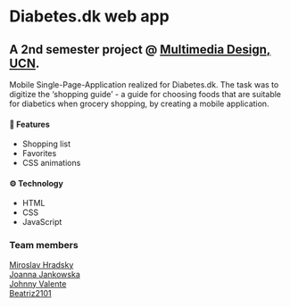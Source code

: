 # Diabetes.dk web app
## A 2nd semester project @ [Multimedia Design, UCN](https://www.ucn.dk/english/programmes-and-courses/multimedia-design).
Mobile Single-Page-Application realized for Diabetes.dk.
The task was to digitize the ‘shopping guide’ - a guide for choosing foods that are suitable for diabetics when grocery shopping, by creating a mobile application.

#### 🚀 Features
- Shopping list
- Favorites
- CSS animations


#### ⚙️ Technology
- HTML
- CSS
- JavaScript


### Team members
[Miroslav Hradsky](https://github.com/Miroslav-H)   
[Joanna Jankowska ](https://github.com/asia-jankowska00)   
[Johnny Valente](https://github.com/1081587)   
[Beatriz2101](https://github.com/Beatriz2101)
